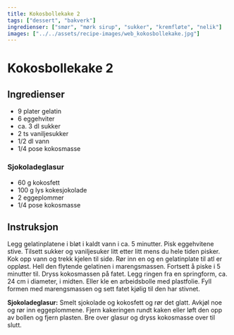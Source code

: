 ```yaml
---
title: Kokosbollekake 2
tags: ["dessert", "bakverk"]
ingredienser: ["smør", "mørk sirup", "sukker", "kremfløte", "nelik"]
images: ["../../assets/recipe-images/web_kokosbollekake.jpg"]
---
```


# Kokosbollekake 2

## Ingredienser

- 9 plater gelatin
- 6 eggehviter
- ca. 3 dl sukker
- 2 ts vaniljesukker
- 1/2 dl vann
- 1/4 pose kokosmasse

### Sjokoladeglasur

- 60 g kokosfett
- 100 g lys kokesjokolade
- 2 eggeplommer
- 1/4 pose kokosmasse

## Instruksjon

Legg gelatinplatene i bløt i kaldt vann i ca. 5 minutter. Pisk eggehvitene stive. Tilsett sukker og vaniljesuker litt etter litt mens du hele tiden pisker. Kok opp vann og trekk kjelen til side. Rør inn en og en gelatinplate til atl er oppløst. Hell den flytende gelatinen i marengsmassen. Fortsett å piske i 5 minutter til. Dryss kokosmassen på fatet. Legg ringen fra en springform, ca. 24 cm i diameter, i midten. Eller kle en arbeidsbolle med plastfolie. Fyll formen med marengsmassen og sett fatet kjølig til den har stivnet.

**Sjokoladeglasur:** Smelt sjokolade og kokosfett og rør det glatt. Avkjøl noe og rør inn eggeplommene. Fjern kakeringen rundt kaken eller løft den opp av bollen og fjern plasten. Bre over glasur og dryss kokosmasse over til slutt.

